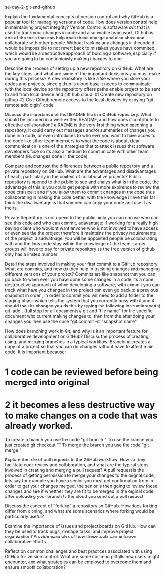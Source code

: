 se-day-2-git-and-github

Explain the fundamental concepts of version control and why GitHub is a popular tool for managing versions of code. How does version control help in maintaining project integrity?
Version Control is softaware suit that is used to track your changes in code and also enable team work, Github is one of the tools that can help track these change and also share and collaborate with other people. Without tracking any changes in thecode
it would be impossible to not revert back to mistakes youve have commited which would be a destructive approach of building a software, espicially if you are going to be contioniously making changes to one.

Describe the process of setting up a new repository on GitHub. What are the key steps, and what are some of the important decisions you must make during this process?
A new repository is like a file where you store your codes and projects, since githun is cloud base it needs to communicate with the local device so the repository offers paths enable project to be sent to and from local device and gift hub cloud:
#1 Create new repository on githup 
#2 Give Github remote access to the local devices by copying "git remote add orgin" code 


Discuss the importance of the README file in a GitHub repository. What should be included in a well-written README, and how does it contribute to effective collaboration?
a RADME is the very first thing when openning a repository, it could carry out messages and/or summaries of changes you done in a code, or even introduces to who ever you want to have acces to the code like other team members
to what the code is about, clear communication is one of the strategies that to attack issues that software dwvelopers face so its also a meduim to communicate with other team members (ie. changes done in the code)

Compare and contrast the differences between a public repository and a private repository on GitHub. What are the advantages and disadvantages of each, particularly in the context of collaborative projects?
Public repository is opened to the public to see and analys what is in the code, the advantage of this is you could get people with more expirence to review the code critisice it and if you allow them to commit changes 
in the code thus collaborating in making the code better, with the knowledge i have this far i think the disadvantage is that somoen can copy your code and use it as theirs.

Private Repository is not opend to the public, only you can choose who can see this code and who can commit,
adavantage: if working for a really high paying client who wouldnt want anyone who is not involved to have access or even see the the project therefore it maintains the privacy requirements of the project. 
disadvatnage: you will be appointed people be collobarating with and the thus code stay within the knowledge of the team, 
              Larger groups will have to pay for private repository as the free version of github only has a limited number 

Detail the steps involved in making your first commit to a GitHub repository. What are commits, and how do they help in tracking changes and managing different versions of your project?
Commits are like snapshot that you can go back to when ever you have done some changes in a code, its a none destrcuctive approach of whne developing a software, with commit you can track what have you changed in the project 
can even go back to a previous snapshot in order , in order to commit you will need to add a folder to the staging phase which tells the system that you currently busy with it and it should tack its changes you do this by typing the following instruction(code)
git. add . (full stop for all documents)/ git add "file name" for the specific document who current making changes to.
then from the after doing your changes you then use the code "git commit -m "snapshot name"


How does branching work in Git, and why is it an important feature for collaborative development on GitHub? Discuss the process of creating, using, and merging branches in a typical workflow.
Branching creates a copy of a project so that you can do changes without have to affect main code. It is important because:
# 1 code can be reviewed before being merged into original 
# 2 it becomes a less destructive way to make changes on a code that was already worked.
To create a branch you use the code  "git branch <branch-name>"
To use the brance you just created git checkout "<branch-name>"
To merge the branch you use the code "git merge <branch-name>"

Explore the role of pull requests in the GitHub workflow. How do they facilitate code review and collaboration, and what are the typical steps involved in creating and merging a pull request?
A pull request is the process of getting permission to merge your changes to the orignal code, lets say for example you have a senior you must get confirmation from in order to get your changes merged, the senior is then 
going to review these changes and see if whetther they are fit to be merged in the orginal code
after uploading your branch to the cloud you send out a pull request

Discuss the concept of "forking" a repository on GitHub. How does forking differ from cloning, and what are some scenarios where forking would be particularly useful?

Examine the importance of issues and project boards on GitHub. How can they be used to track bugs, manage tasks, and improve project organization? Provide examples of how these tools can enhance collaborative efforts.

Reflect on common challenges and best practices associated with using GitHub for version control. What are some common pitfalls new users might encounter, and what strategies can be employed to overcome them and ensure smooth collaboration?
